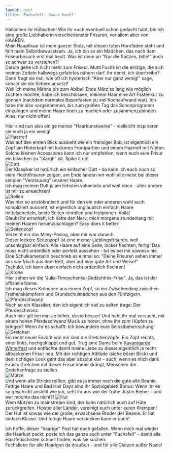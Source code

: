 ```yaml
---
layout: post
title: 'Fuchsfell: Haare hoch!'
---
```


Hallöchen ihr Hübschen!
Wie ihr euch eventuell schon gedacht habt, bin ich eine große Liebhaberin verschiedenster Frisuren, vor allem aber von HAAREN.  
Mein Haupthaar ist mein ganzer Stolz, mit diesen toten Hornfäden steht und fällt mein Selbstbewusstsein. Ja, ich bin so ein Mädchen, das nach dem Friseurbesuch erst mal heult. Was ist denn an "Nur die Spitzen, bitte!" auch so schwer zu verstehen?!  
Darum gehe ich nicht mehr zum Friseur. Mutti Fuchs ist die einzige, die sich meinen Zotteln halbwegs gefahrlos nähern darf. Ihr denkt, ich übertreibe? Dann fragt sie mal, wie oft ich hysterisch "Aber nur ganz wenig!" sage, sobald sie die Schere ansetzt!  
Weil ich meine Mähne bis zum Abiball Ende März so lang wie möglich züchten möchte, habe ich beschlossen, meinem Haar eine Art Fastenkur zu gönnen (nachdem normales Basenfasten zu viel Kochaufwand war). Ich habe mir also vorgenommen, bis zum großen Tag das Schonprogramm einzulegen und meine Haare hoch zu machen oder zusammenzubinden. Alles, nur nicht offen!  

Hier sind nun also einige meiner "Haarkunstwerke" - vielleicht inspirieren sie euch ja ein wenig!  
![Haarreif](http://farm8.staticflickr.com/7408/12382588084_75934efa9f_c.jpg)  
Was auf den ersten Blick aussieht wie ein fransiger Bob, ist eigentlich ein Zopf am Hinterkopf mit lockeren Frontpartien und einem Haarreif mit Nieten. Solche kleinen Accessoires kann ich nur empfehlen, wenn euch eure Frisur ein bisschen zu "blärgh" ist. Spike it up!  
![Dutt](http://farm4.staticflickr.com/3742/12382136565_da62dcc855_c.jpg)  
Der Klassiker ist natürlich ein einfacher Dutt - da kann ich euch noch so viele Flechtfrisuren zeigen, am Ende landen wir wohl alle meist bei dieser simplen "Verstauung" unserer Haare.  
Ich mag meinen Dutt ja am liebsten voluminös und weit oben - alles andere ist mir zu erwachsen!  
![Rollen](http://farm4.staticflickr.com/3761/12382280013_96cc57c508_c.jpg)  
Was hier so aristokratisch und für den ein oder anderen wohl auch kompliziert aussieht, ist eigentlich unglaublich einfach: Haare mittelscheiteln, beide Seiten einrollen und festpinnen. Voilà!  
Glaubt ihr ernsthaft, ich hätte den Nerv, mich morgens stundenlang mit meinen Haaren herumzuschlagen? Easy does it better!  
![Seitenzopf](http://farm8.staticflickr.com/7434/12382275523_c75fa41481_c.jpg)  
Verzeiht mir das Miley-Posing, aber mir war danach.  
Dieser lockere Seitenzopf ist eine meiner Lieblingsfrisuren, weil unschlagbar einfach: Alle Haare auf eine Seite, locker flechten, fertig! Das muss nicht ordentlich oder perfekt aussehen - tut es bei mir sowieso nie.  
Eine Schulkameradin beschrieb es einmal so: "Deine Frisuren sehen immer aus wie frisch aus dem Bett, aber auf eine gute Art und Weise!"  
Tschuldi, ich kann eben einfach nicht ordentlich flechten!  
![Krone](http://farm8.staticflickr.com/7346/12382274703_8523645557_c.jpg)  
Hier sehen wir die "Julia-Timoschenko-Gedächtnis-Frise". Ja, das ist der offizielle Name.  
Ich mag dieses Krönchen aus einem Zopf, so ein Zwischending zwischen Freiheitskämpferin und Grundschulmädchen aus den Fünfzigern.  
![Pferdeschwanz](http://farm4.staticflickr.com/3757/12382572624_0370c5eabe_c.jpg)  
Noch so ein Klassiker, den ich eigentlich viel zu selten trage: Der Pferdeschwanz.  
Auch hier gilt bei mir: Je höher, desto besser! Und habt ihr mal versucht, mit einem hohen Pferdeschwanz Musik zu hören, ohne ihn zum Hüpfen zu bringen? Wenn ihr es schafft: Ich bewundere eure Selbstbeherrschung!  
![Gretchen](http://farm4.staticflickr.com/3666/12382274143_90047e3e43_c.jpg)  
Ein recht neuer Favorit von mir sind die Gretchenzöpfe. Ein Zopf rechts, einer links, hochgeklappt und gut. Trug eine Dame beim [Kavantgarde Winterfest](http://fuchsgehtum.de/fuchs-feiert-kavantgarde-winterfest/) und entfachte damit meine Liebe zu dieser eigentlich ja recht altbackenen Frisur neu. Mit der richtigen Attitüde (siehe böser Blick) und dem richtigen Look geht das aber absolut klar - auch, wenn es mich dank Fausts Gretchen mit dieser Frisur immer drängt, Menschen die Gretchenfrage zu stellen.  
![Mütze](http://farm8.staticflickr.com/7336/12382122025_1135035247_c.jpg)  
Und wenn alle Stricke reißen, gibt es ja immer noch die gute alte Beanie. Fettige Haare und Bad Hair Days sind ihr Spzialgebiet! Bonus: Wenn ihr es so geschickt anstellt wie ich, seht ihr aus wie der frühe Justin Bieber - und wer möchte das nicht?!
![Hut](http://farm8.staticflickr.com/7341/12382569424_2f40a3914f_c.jpg)  
Wem Mützen zu mainstream sind, der kann natürlich auch auf Hüte zurückgreifen. Hipster aller Länder, vereinigt euch unter euren Krempen!  
Der Hut ist sowas wie der große, erwachsene Bruder der Beanie. Er hat einfach Klasse. Und fettige Haare verstecken kann er auch!  

Ich hoffe, dieser "haarige" Post hat euch gefallen. Wenn mich mal wieder die Haarlust packt, poste ich das ganze auch unter "Fuchsfell" - damit alle Haarfetischisten schnell finden, was sie suchen.  
Fuchsliebe für alle Haarigen da draußen - und für alle Glatzen außer Nazis!

